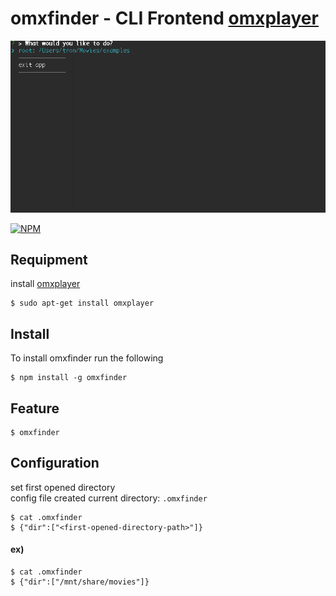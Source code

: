  omxfinder - CLI Frontend [omxplayer](http://omxplayer.sconde.net/)
===========

![](omxfinder.gif)

[![NPM](https://nodei.co/npm/omxfinder.png?downloads=true)](https://nodei.co/npm/omxfinder/)

## Requipment

install [omxplayer](http://omxplayer.sconde.net/)

```
$ sudo apt-get install omxplayer
```

## Install

To install omxfinder run the following

```
$ npm install -g omxfinder
```

## Feature

```
$ omxfinder
```

## Configuration

set first opened directory  
config file created current directory: `.omxfinder`

```
$ cat .omxfinder
$ {"dir":["<first-opened-directory-path>"]}
```

#### ex)

```
$ cat .omxfinder
$ {"dir":["/mnt/share/movies"]}
```
